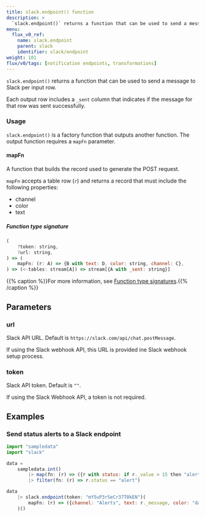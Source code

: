 ```yaml
---
title: slack.endpoint() function
description: >
  `slack.endpoint()` returns a function that can be used to send a message to Slack per input row.
menu:
  flux_v0_ref:
    name: slack.endpoint
    parent: slack
    identifier: slack/endpoint
weight: 101
flux/v0/tags: [notification endpoints, transformations]
---
```


<!------------------------------------------------------------------------------

IMPORTANT: This page was generated from comments in the Flux source code. Any
edits made directly to this page will be overwritten the next time the
documentation is generated. 

To make updates to this documentation, update the function comments above the
function definition in the Flux source code:

https://github.com/influxdata/flux/blob/master/stdlib/slack/slack.flux#L152-L173

Contributing to Flux: https://github.com/influxdata/flux#contributing
Fluxdoc syntax: https://github.com/influxdata/flux/blob/master/docs/fluxdoc.md

------------------------------------------------------------------------------->

`slack.endpoint()` returns a function that can be used to send a message to Slack per input row.

Each output row includes a `_sent` column that indicates if the message for
that row was sent successfully.

### Usage
`slack.endpoint()` is a factory function that outputs another function.
The output function requires a `mapFn` parameter.

#### mapFn
A function that builds the record used to generate the POST request.

`mapFn` accepts a table row (`r`) and returns a record that must include the
following properties:

- channel
- color
- text

##### Function type signature

```js
(
    ?token: string,
    ?url: string,
) => (
    mapFn: (r: A) => {B with text: D, color: string, channel: C},
) => (<-tables: stream[A]) => stream[{A with _sent: string}]
```

{{% caption %}}For more information, see [Function type signatures](/flux/v0/function-type-signatures/).{{% /caption %}}

## Parameters

### url

Slack API URL. Default is  `https://slack.com/api/chat.postMessage`.

If using the Slack webhook API, this URL is provided ine Slack webhook setup process.

### token

Slack API token. Default is `""`.

If using the Slack Webhook API, a token is not required.


## Examples

### Send status alerts to a Slack endpoint

```js
import "sampledata"
import "slack"

data =
    sampledata.int()
        |> map(fn: (r) => ({r with status: if r._value > 15 then "alert" else "ok"}))
        |> filter(fn: (r) => r.status == "alert")

data
    |> slack.endpoint(token: "mY5uP3rSeCr37T0kEN")(
        mapFn: (r) => ({channel: "Alerts", text: r._message, color: "danger"}),
    )()

```

